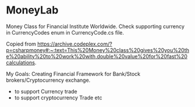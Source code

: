 # MoneyLab
Money Class for Financial Institute Worldwide.
Check supporting currency in CurrencyCodes enum in CurrencyCode.cs file.

Copied from 
https://archive.codeplex.com/?p=csharpmoney#:~:text=This%20Money%20class%20gives%20you%20the%20ability%20to%20work%20with,double%20value%20for%20fast%20calculations.

My Goals:
Creating Financial Framework for Bank/Stock brokers/Cryptocurrency exchange. 
- to support Currency trade
- to support cryptocurrency Trade
etc
